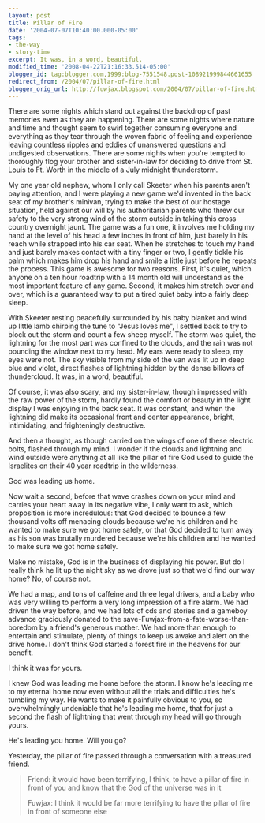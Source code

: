 ```yaml
---
layout: post
title: Pillar of Fire
date: '2004-07-07T10:40:00.000-05:00'
tags:
- the-way
- story-time
excerpt: It was, in a word, beautiful.
modified_time: '2008-04-22T21:16:33.514-05:00'
blogger_id: tag:blogger.com,1999:blog-7551548.post-108921999844661655
redirect_from: /2004/07/pillar-of-fire.html
blogger_orig_url: http://fuwjax.blogspot.com/2004/07/pillar-of-fire.html
---
```


There are some nights which stand out against the backdrop of past memories even as they are happening.  There are some nights where nature and time and thought seem to swirl together consuming everyone and everything as they tear through the woven fabric of feeling and experience leaving countless ripples and eddies of unanswered questions and undigested observations.  There are some nights when you're tempted to thoroughly flog your brother and sister-in-law for deciding to drive from St. Louis to Ft. Worth in the middle of a July midnight thunderstorm.

My one year old nephew, whom I only call Skeeter when his parents aren't paying attention, and I were playing a new game we'd invented in the back seat of my brother's minivan, trying to make the best of our hostage situation, held against our will by his authoritarian parents who threw our safety to the very strong wind of the storm outside in taking this cross country overnight jaunt.  The game was a fun one, it involves me holding my hand at the level of his head a few inches in front of him, just barely in his reach while strapped into his car seat.  When he stretches to touch my hand and just barely makes contact with a tiny finger or two, I gently tickle his palm which makes him drop his hand and smile a little just before he repeats the process.  This game is awesome for two reasons.  First, it's quiet, which anyone on a ten hour roadtrip with a 14 month old will understand as the most important feature of any game.  Second, it makes him stretch over and over, which is a guaranteed way to put a tired quiet baby into a fairly deep sleep.

With Skeeter resting peacefully surrounded by his baby blanket and wind up little lamb chirping the tune to "Jesus loves me", I settled back to try to block out the storm and count a few sheep myself.  The storm was quiet, the lightning for the most part was confined to the clouds, and the rain was not pounding the window next to my head.  My ears were ready to sleep, my eyes were not.   The sky visible from my side of the van was lit up in deep blue and violet, direct flashes of lightning hidden by the dense billows of thundercloud.  It was, in a word, beautiful.

Of course, it was also scary, and my sister-in-law, though impressed with the raw power of the storm, hardly found the comfort or beauty in the light display I was enjoying in the back seat.  It was constant, and when the lightning did make its occasional front and center appearance, bright, intimidating, and frighteningly destructive.

And then a thought, as though carried on the wings of one of these electric bolts, flashed through my mind.  I wonder if the clouds and lightning and wind outside were anything at all like the pillar of fire God used to guide the Israelites on their 40 year roadtrip in the wilderness.

God was leading us home.

Now wait a second, before that wave crashes down on your mind and carries your heart away in its negative vibe, I only want to ask, which proposition is more incredulous: that God decided to bounce a few thousand volts off menacing clouds because we're his children and he wanted to make sure we got home safely, or that God decided to turn away as his son was brutally murdered because we're his children and he wanted to make sure we got home safely.

Make no mistake, God is in the business of displaying his power.  But do I really think he lit up the night sky as we drove just so that we'd find our way home?  No, of course not.

We had a map, and tons of caffeine and three legal drivers, and a baby who was very willing to perform a very long impression of a fire alarm.  We had driven the way before, and we had lots of cds and stories and a gameboy advance graciously donated to the save-Fuwjax-from-a-fate-worse-than-boredom by a friend's generous mother.  We had more than enough to entertain and stimulate, plenty of things to keep us awake and alert on the drive home.  I don't think God started a forest fire in the heavens for our benefit.

I think it was for yours.

I knew God was leading me home before the storm.  I know he's leading me to my eternal home now even without all the trials and difficulties he's tumbling my way.  He wants to make it painfully obvious to you, so overwhelmingly undeniable that he's leading me home, that for just a second the flash of lightning that went through my head will go through yours.  

He's leading you home.  Will you go?

Yesterday, the pillar of fire passed through a conversation with a treasured friend.

> Friend: it would have been terrifying, I think, to have a pillar of fire in front of you and know that the God of the universe was in it
> 
> Fuwjax: I think it would be far more terrifying to have the pillar of fire in front of someone else